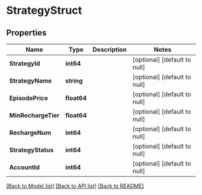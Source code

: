 # StrategyStruct

## Properties
Name | Type | Description | Notes
------------ | ------------- | ------------- | -------------
**StrategyId** | **int64** |  | [optional] [default to null]
**StrategyName** | **string** |  | [optional] [default to null]
**EpisodePrice** | **float64** |  | [optional] [default to null]
**MinRechargeTier** | **float64** |  | [optional] [default to null]
**RechargeNum** | **int64** |  | [optional] [default to null]
**StrategyStatus** | **int64** |  | [optional] [default to null]
**AccountId** | **int64** |  | [optional] [default to null]

[[Back to Model list]](../README.md#documentation-for-models) [[Back to API list]](../README.md#documentation-for-api-endpoints) [[Back to README]](../README.md)


